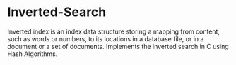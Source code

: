 # Inverted-Search
Inverted index is an index data structure storing a mapping from content, such as words or numbers, to its locations in a database file, or in a document or a set of documents.
Implements the inverted search in C using Hash Algorithms.
